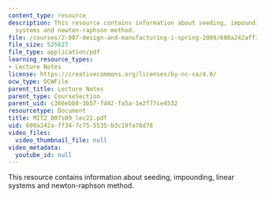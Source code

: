 ```yaml
---
content_type: resource
description: This resource contains information about seeding, impounding, linear
  systems and newton-raphson method.
file: /courses/2-007-design-and-manufacturing-i-spring-2009/600a242aff347c755535b3c19fa76d78_MIT2_007s09_lec21.pdf
file_size: 525627
file_type: application/pdf
learning_resource_types:
- Lecture Notes
license: https://creativecommons.org/licenses/by-nc-sa/4.0/
ocw_type: OCWFile
parent_title: Lecture Notes
parent_type: CourseSection
parent_uid: c366ebb8-3b57-fd42-fa5a-1e2f77ce4532
resourcetype: Document
title: MIT2_007s09_lec21.pdf
uid: 600a242a-ff34-7c75-5535-b3c19fa76d78
video_files:
  video_thumbnail_file: null
video_metadata:
  youtube_id: null
---
```

This resource contains information about seeding, impounding, linear systems and newton-raphson method.